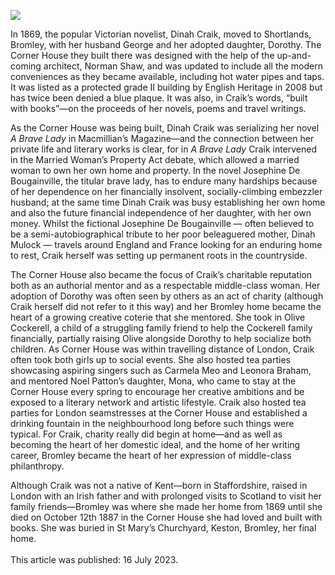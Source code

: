 <a href="https://www.kent-maps.online"><img src="https://kent-map.github.io/mdpress/juncture/ve-button.png"></a>
<param ve-config title="Dinah Craik" author="Elizabeth Duffield-Fuller" layout="vtl" banner="https://raw.githubusercontent.com/kent-map/images/main/banners/19c.jpg">

<!-- Basemap centred on West Malling -->
<param ve-map center="Q1356429" zoom="10">
<!-- Historical map layers -->
<param ve-map-layer active allmaps allmaps-id="43dfb17f8135937e" title="Moule Map of Kent, 1850">

In 1869, the popular Victorian novelist, Dinah Craik, moved to Shortlands, Bromley, with her husband George and her adopted daughter, Dorothy. The Corner House they built there was designed with the help of the up-and-coming architect, Norman Shaw, and was updated to include all the modern conveniences as they became available, including hot water pipes and taps. It was listed as a protected grade II building by English Heritage in 2008 but has twice been denied a blue plaque. It was also, in Craik’s words, “built with books”—on the proceeds of her novels, poems and travel writings.  
<param ve-map center="Q1356429" zoom="10">

As the Corner House was being built, Dinah Craik was serializing her novel _A Brave Lady_ in Macmillian’s Magazine—and the connection between her private life and literary works is clear, for in _A Brave Lady_ Craik intervened in the Married Woman’s Property Act debate, which allowed a married woman to own her own home and property. In the novel Josephine De Bougainville, the titular brave lady, has to endure many hardships because of her dependence on her financially insolvent, socially-climbing embezzler husband; at the same time Dinah Craik was busy establishing her own home and also the future financial independence of her daughter, with her own money. Whilst the fictional Josephine De Bougainville — often believed to be a semi-autobiographical tribute to her poor beleaguered mother, Dinah Mulock — travels around England and France looking for an enduring home to rest, Craik herself was setting up permanent roots in the countryside. 
<param ve-image url="https://upload.wikimedia.org/wikipedia/commons/thumb/f/f5/A_brave_lady_%28IA_bravelady02crai%29.pdf/page1-731px-A_brave_lady_%28IA_bravelady02crai%29.pdf.jpg" label="The cover of A Brave Lady" attribution="London : Hurst and Blackett, Internet Archive, Wikimedia Commons">

The Corner House also became the focus of Craik’s charitable reputation both as an authorial mentor and as a respectable middle-class woman. Her adoption of Dorothy was often seen by others as an act of charity (although Craik herself did not refer to it this way) and her Bromley home became the heart of a growing creative coterie that she mentored. She took in Olive Cockerell, a child of a struggling family friend to help the Cockerell family financially, partially raising Olive alongside Dorothy to help socialize both children. As Corner House was within travelling distance of London, Craik often took both girls up to social events. She also hosted tea parties showcasing aspiring singers such as Carmela Meo and Leonora Braham, and mentored Noel Patton’s daughter, Mona, who came to stay at the Corner House every spring to encourage her creative ambitions and be exposed to a literary network and artistic lifestyle.  Craik also hosted tea parties for London seamstresses at the Corner House and established a drinking fountain in the neighbourhood long before such things were typical. For Craik, charity really did begin at home—and as well as becoming the heart of her domestic ideal, and the home of her writing career, Bromley became the heart of her expression of middle-class philanthropy.
<param ve-image url="https://upload.wikimedia.org/wikipedia/commons/8/86/Former_Bromley_Town_Hall_before_1914.jpg" label="Former Bromley Town Hall before 1914" attribution="Friends of Havelock Rec, Public domain, via Wikimedia Commons">

Although Craik was not a native of Kent—born in Staffordshire, raised in London with an Irish father and with prolonged visits to Scotland to visit her family friends—Bromley was where she made her home from 1869 until she died on October 12th 1887 in the Corner House she had loved and built with books. She was buried in St Mary’s Churchyard, Keston, Bromley, her final home.
<br><br>
This article was published: 16 July 2023.
<param ve-image url="https://upload.wikimedia.org/wikipedia/commons/a/a4/The_Dinah_Mulock_Grave_at_Keston_Parish_Church_%28III%29.jpg" label="Dinah Mulock Grave at Keston Parish Church" attribution="Ethan Doyle White,  via Wikimedia Commons" license="CC BY-SA 4.0">

